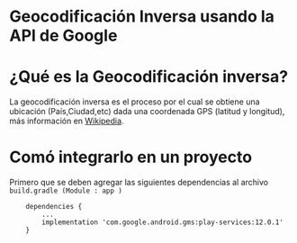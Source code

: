 # Geocodificación Inversa usando la API de Google

# ¿Qué es la Geocodificación inversa?

La geocodificación inversa es el proceso por el cual se obtiene una ubicación (País,Ciudad,etc) dada una coordenada GPS (latitud y longitud), más información en [Wikipedia](https://en.wikipedia.org/wiki/Reverse_geocoding).


# Comó integrarlo en un proyecto

Primero que se deben agregar las siguientes dependencias al archivo ``` build.gradle (Module : app ) ```

        dependencies {
            ...
            implementation 'com.google.android.gms:play-services:12.0.1'
        }

